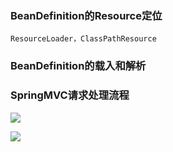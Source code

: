 ### BeanDefinition的Resource定位
	ResourceLoader，ClassPathResource

### BeanDefinition的载入和解析

### SpringMVC请求处理流程
![](http://upload-images.jianshu.io/upload_images/1041678-b6769d5a98ed3bf2.png?imageMogr2/auto-orient/strip%7CimageView2/2/w/1240)

![](http://upload-images.jianshu.io/upload_images/1041678-a6bbae7f7e787926.png?imageMogr2/auto-orient/strip%7CimageView2/2/w/1240)
	
